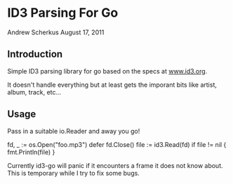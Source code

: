 ID3 Parsing For Go
==================

Andrew Scherkus
August 17, 2011


Introduction
------------

Simple ID3 parsing library for go based on the specs at www.id3.org.

It doesn't handle everything but at least gets the imporant bits like artist,
album, track, etc...


Usage
-----
Pass in a suitable io.Reader and away you go!

  fd, _ := os.Open("foo.mp3")
  defer fd.Close()
  file := id3.Read(fd)
  if file != nil {
          fmt.Println(file)
  }

Currently id3-go will panic if it encounters a frame it does not know about.
This is temporary while I try to fix some bugs.
